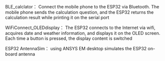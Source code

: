 BLE_calclator：
Connect the mobile phone to the ESP32 via Bluetooth. The mobile phone sends the calculation question, and the ESP32 returns the calculation result while printing it on the serial port


WiFiConnect_OLEDdisplay：
The ESP32 connects to the Internet via wifi, acquires date and weather information, and displays it on the OLED screen. Each time a button is pressed, the display content is switched


ESP32 AntennaSim：
using ANSYS EM desktop simulates the ESP32 on-board antenna

